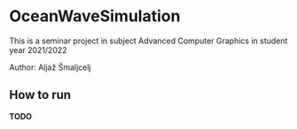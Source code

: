 # OceanWaveSimulation

This is a seminar project in subject Advanced Computer Graphics in student year 2021/2022

Author: Aljaž Šmaljcelj

## How to run

**TODO**
